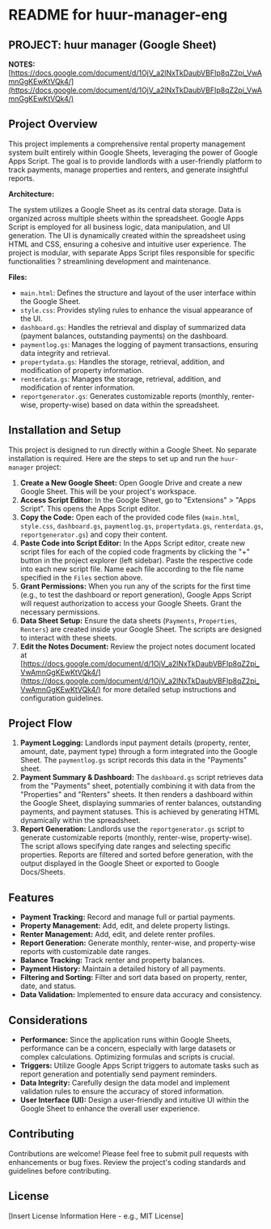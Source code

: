 # README for huur-manager-eng

## PROJECT: huur manager (Google Sheet)

**NOTES:** [https://docs.google.com/document/d/1OjV_a2lNxTkDaubVBFIp8qZ2pi_VwAmnGgKEwKtVQk4/](https://docs.google.com/document/d/1OjV_a2lNxTkDaubVBFIp8qZ2pi_VwAmnGgKEwKtVQk4/)

## Project Overview

This project implements a comprehensive rental property management system built entirely within Google Sheets, leveraging the power of Google Apps Script. The goal is to provide landlords with a user-friendly platform to track payments, manage properties and renters, and generate insightful reports. 

**Architecture:**

The system utilizes a Google Sheet as its central data storage. Data is organized across multiple sheets within the spreadsheet. Google Apps Script is employed for all business logic, data manipulation, and UI generation. The UI is dynamically created within the spreadsheet using HTML and CSS, ensuring a cohesive and intuitive user experience.  The project is modular, with separate Apps Script files responsible for specific functionalities ? streamlining development and maintenance.

**Files:**

*   `main.html`:  Defines the structure and layout of the user interface within the Google Sheet.
*   `style.css`:  Provides styling rules to enhance the visual appearance of the UI.
*   `dashboard.gs`:  Handles the retrieval and display of summarized data (payment balances, outstanding payments) on the dashboard.
*   `paymentlog.gs`:  Manages the logging of payment transactions, ensuring data integrity and retrieval.
*   `propertydata.gs`:  Handles the storage, retrieval, addition, and modification of property information.
*   `renterdata.gs`:  Manages the storage, retrieval, addition, and modification of renter information.
*   `reportgenerator.gs`:  Generates customizable reports (monthly, renter-wise, property-wise) based on data within the spreadsheet.

## Installation and Setup

This project is designed to run directly within a Google Sheet. No separate installation is required. Here are the steps to set up and run the `huur-manager` project:

1.  **Create a New Google Sheet:**  Open Google Drive and create a new Google Sheet. This will be your project's workspace.
2.  **Access Script Editor:** In the Google Sheet, go to "Extensions" > "Apps Script". This opens the Apps Script editor.
3.  **Copy the Code:** Open each of the provided code files (`main.html`, `style.css`, `dashboard.gs`, `paymentlog.gs`, `propertydata.gs`, `renterdata.gs`, `reportgenerator.gs`) and copy their content.
4.  **Paste Code into Script Editor:**  In the Apps Script editor, create new script files for each of the copied code fragments by clicking the "+" button in the project explorer (left sidebar).  Paste the respective code into each new script file.  Name each file according to the file name specified in the `Files` section above.
5.  **Grant Permissions:**  When you run any of the scripts for the first time (e.g., to test the dashboard or report generation), Google Apps Script will request authorization to access your Google Sheets.  Grant the necessary permissions.
6. **Data Sheet Setup:** Ensure the data sheets (`Payments`, `Properties`, `Renters`) are created inside your Google Sheet. The scripts are designed to interact with these sheets.
7. **Edit the Notes Document:** Review the project notes document located at [https://docs.google.com/document/d/1OjV_a2lNxTkDaubVBFIp8qZ2pi_VwAmnGgKEwKtVQk4/](https://docs.google.com/document/d/1OjV_a2lNxTkDaubVBFIp8qZ2pi_VwAmnGgKEwKtVQk4/) for more detailed setup instructions and configuration guidelines.



## Project Flow

1.  **Payment Logging:** Landlords input payment details (property, renter, amount, date, payment type) through a form integrated into the Google Sheet. The `paymentlog.gs` script records this data in the "Payments" sheet.
2.  **Payment Summary & Dashboard:** The `dashboard.gs` script retrieves data from the "Payments" sheet, potentially combining it with data from the "Properties" and "Renters" sheets. It then renders a dashboard within the Google Sheet, displaying summaries of renter balances, outstanding payments, and payment statuses. This is achieved by generating HTML dynamically within the spreadsheet.
3.  **Report Generation:** Landlords use the `reportgenerator.gs` script to generate customizable reports (monthly, renter-wise, property-wise). The script allows specifying date ranges and selecting specific properties.  Reports are filtered and sorted before generation, with the output displayed in the Google Sheet or exported to Google Docs/Sheets.

## Features

*   **Payment Tracking:**  Record and manage full or partial payments.
*   **Property Management:** Add, edit, and delete property listings.
*   **Renter Management:** Add, edit, and delete renter profiles.
*   **Report Generation:**  Generate monthly, renter-wise, and property-wise reports with customizable date ranges.
*   **Balance Tracking:** Track renter and property balances.
*   **Payment History:** Maintain a detailed history of all payments.
*   **Filtering and Sorting:** Filter and sort data based on property, renter, date, and status.
*   **Data Validation:** Implemented to ensure data accuracy and consistency.

## Considerations

*   **Performance:**  Since the application runs within Google Sheets, performance can be a concern, especially with large datasets or complex calculations.  Optimizing formulas and scripts is crucial.
*   **Triggers:** Utilize Google Apps Script triggers to automate tasks such as report generation and potentially send payment reminders.
*   **Data Integrity:**  Carefully design the data model and implement validation rules to ensure the accuracy of stored information.
*   **User Interface (UI):** Design a user-friendly and intuitive UI within the Google Sheet to enhance the overall user experience.


## Contributing

Contributions are welcome! Please feel free to submit pull requests with enhancements or bug fixes.  Review the project's coding standards and guidelines before contributing.

## License

[Insert License Information Here - e.g., MIT License]